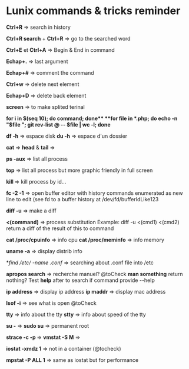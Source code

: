 # Lunix commands & tricks reminder
**Ctrl+R** => search in history

**Ctrl+R search** + **Ctrl+R** => go to the searched word

**Ctrl+E** et **Ctrl+A** => Begin & End in command

**Echap+.** => last argument

**Echap+#** => comment the command

**Ctrl+w** => delete next element

**Echap+D** => delete back element

**screen** => to make splited terinal

**for i in $(seq 10); do command; done**
**for file in *.php; do echo -n "$file "; git rev-list @ -- $file | wc -l; done**

**df -h** => espace disk
**du -h** => espace d'un dossier 

**cat** =>
**head** & **tail** =>

**ps -aux** => list all process

**top** => list all process but more graphic friendly in full screen

**kill <pid>** => kill process by id…


**fc -2 -1**  => open buffer editor with history commands enumerated as new line to edit (see fd to a buffer history at /dev/fd/bufferIdLike123

**diff -u** => make a diff

**<(command)** => process substitution
	Example:
	diff -u <(cmd1) <(cmd2) return a diff of the result of this to command
	
**cat /proc/cpuinfo** => info cpu
**cat /proc/meminfo** => info memory

**uname -a** => display distrib info

**find /etc/ -name *.conf** => searching about .conf file into /etc

**apropos search** => recherche manuel? @toCheck
**man something** return nothing? Test **help** after to search if command provide --help

**ip address** => display ip address
**ip maddr** => display mac address

**lsof -i** => see what is open @toCheck

**tty** => info about the tty
**stty** => info about speed of the tty

**su -** => **sudo su** => permanent root

**strace -c -p <processid>** =>
**vmstat -S M** =>

**iostat -xmdz 1** => not in a container (@tocheck)

**mpstat -P ALL 1** => same as iostat but for performance




